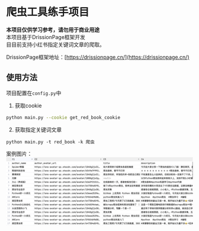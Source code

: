 # 爬虫工具练手项目
**本项目仅供学习参考，请勿用于商业用途**  
本项目基于DrissionPage框架开发  
目目前支持小红书指定关键词文章的爬取。  

DrissionPage框架地址：[https://drissionpage.cn/](https://drissionpage.cn/)
## 使用方法
项目配置在`config.py`中
1. 获取cookie
```bash
python main.py --cookie get_red_book_cookie
```
2. 获取指定关键词文章
```angular2html
python main.py -t red_book -k 爬虫
```

案例图片：  
![demo.png](img%2Fdemo.png)


